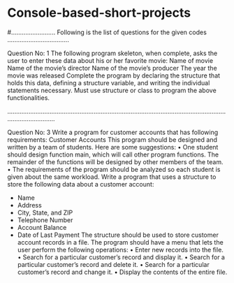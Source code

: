 # Console-based-short-projects

#......................... Following is the list of questions for the given codes ...................................


Question No: 1
The following program skeleton, when complete, asks the user to enter these data
about his or her favorite movie:
Name of movie
Name of the movie’s director
Name of the movie’s producer
The year the movie was released
Complete the program by declaring the structure that holds this data, defining a
structure variable, and writing the individual statements necessary.
Must use structure or class to program the above functionalities.

.......................................................................................................................................................

Question No: 3
Write a program for customer accounts that has following requirements:
Customer Accounts
This program should be designed and written by a team of students. Here are some
suggestions:
• One student should design function main, which will call other program functions.
The remainder of the functions will be designed by other members of the team.
• The requirements of the program should be analyzed so each student is given
about the same workload.
Write a program that uses a structure to store the following data about a customer
account:
- Name
- Address
- City, State, and ZIP
- Telephone Number
- Account Balance
- Date of Last Payment
The structure should be used to store customer account records in a file. The program should have a
menu that lets the user perform the following operations:
• Enter new records into the file.
• Search for a particular customer’s record and display it.
• Search for a particular customer’s record and delete it.
• Search for a particular customer’s record and change it.
• Display the contents of the entire file.
